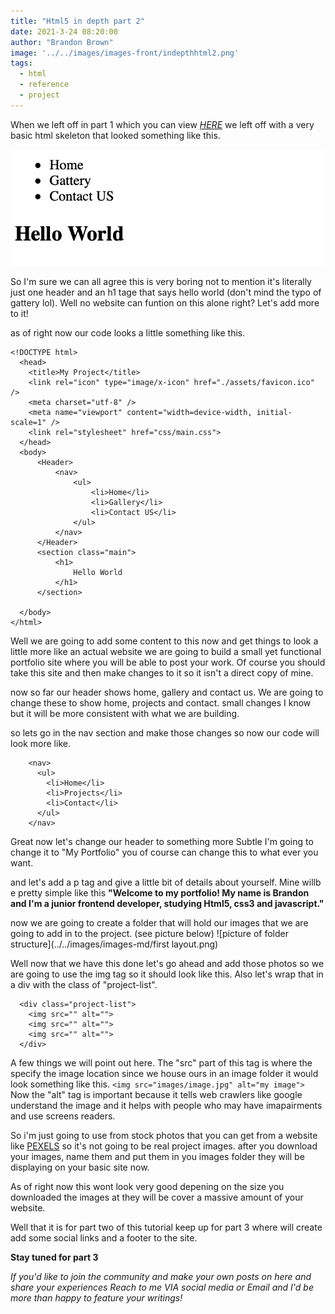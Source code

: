 ```yaml
---
title: "Html5 in depth part 2"
date: 2021-3-24 08:20:00
author: "Brandon Brown"
image: '../../images/images-front/indepthhtml2.png'
tags:
  - html
  - reference
  - project
---
```


When we left off in part 1 which you can view *[HERE](https://jrdevsblog.com/html5-in-depth)* we left off with a very basic html skeleton that looked something like this.  

![html5 skeleton](../../images/images-md/firstShot.png)  

So I'm sure we can all agree this is very boring not to mention it's literally just one header and an h1 tage that says hello world (don't mind the typo of gattery lol). Well no website can funtion on this alone right? Let's add more to it!  

as of right now our code looks a little something like this.  

```
<!DOCTYPE html>
  <head>
    <title>My Project</title>
    <link rel="icon" type="image/x-icon" href="./assets/favicon.ico" />
    <meta charset="utf-8" />
    <meta name="viewport" content="width=device-width, initial-scale=1" />
    <link rel="stylesheet" href="css/main.css">
  </head>
  <body>
      <Header>
          <nav>
              <ul>
                  <li>Home</li>
                  <li>Gallery</li>
                  <li>Contact US</li>
              </ul>
          </nav>
      </Header>
      <section class="main">
          <h1>
              Hello World
          </h1>
      </section>

  </body>
</html>
```

Well we are going to add some content to this now and get things to look a little more like an actual website we are going to build a small yet functional portfolio site where you will be able to post your work. Of course you should take this site and then make changes to it so it isn't a direct copy of mine.  

now so far our header shows home, gallery and contact us. We are going to change these to show home, projects and contact. small changes I know but it will be more consistent with what we are building.

so lets go in the nav section and make those changes so now our code will look more like.  

```
    <nav>
      <ul>
        <li>Home</li>
        <li>Projects</li>
        <li>Contact</li>
      </ul>
    </nav>
```

Great now let's change our header to something more Subtle I'm going to change it to "My Portfolio" you of course can change this to what ever you want.

and let's add a p tag and give a little bit of details about yourself. Mine willb e pretty simple like this **"Welcome to my portfolio! My name is Brandon and I'm a junior frontend developer, studying Html5, css3 and javascript."**  

now we are going to create a folder that will hold our images that we are going to add in to the project. (see picture below) ![picture of folder structure](../../images/images-md/first layout.png)  

Well now that we have this done let's go ahead and add those photos so we are going to use the img tag so it should look like this. Also let's wrap that in a div with the class of "project-list".

```
  <div class="project-list">
    <img src="" alt="">
    <img src="" alt="">
    <img src="" alt="">
  </div>
```

A few things we will point out here. The "src" part of this tag is where the specify the image location since we house ours in an image folder it would look something like this. `<img src="images/image.jpg" alt="my image">` Now the "alt" tag is important because it tells web crawlers like google understand the image and it helps with people who may have imapairments and use screens readers.  

So i'm just going to use from stock photos that you can get from a website like [PEXELS](https://pexels.com) so it's not going to be real project images. after you download your images, name them and put them in you images folder they will be displaying on your basic site now.  

As of right now this wont look very good depening on the size you downloaded the images at they will be cover a massive amount of your website.

Well that it is for part two of this tutorial keep up for part 3 where will create add some social links and a footer to the site. 

**Stay tuned for part 3**

*If you'd like to join the community and make your own posts on here and share your experiences Reach to me VIA social media or Email and I'd be more than happy to feature your writings!*







